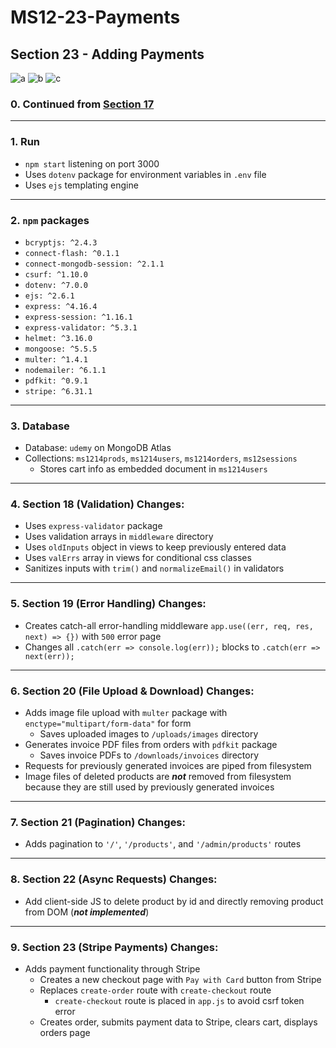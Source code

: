 # MS12-23-Payments
## Section 23 - Adding Payments

![a](../assets/a.png?raw=true)
![b](../assets/b.png?raw=true)
![c](../assets/c.png?raw=true)

### 0. Continued from [Section 17](https://github.com/chilin89117/MS12-17-Auth)
---
### 1. Run
- `npm start` listening on port 3000
- Uses `dotenv` package for environment variables in `.env` file
- Uses `ejs` templating engine
---
### 2. `npm` packages
- `bcryptjs: ^2.4.3`
- `connect-flash: ^0.1.1`
- `connect-mongodb-session: ^2.1.1`
- `csurf: ^1.10.0`
- `dotenv: ^7.0.0`
- `ejs: ^2.6.1`
- `express: ^4.16.4`
- `express-session: ^1.16.1`
- `express-validator: ^5.3.1`
- `helmet: ^3.16.0`
- `mongoose: ^5.5.5`
- `multer: ^1.4.1`
- `nodemailer: ^6.1.1`
- `pdfkit: ^0.9.1`
- `stripe: ^6.31.1`
---
### 3. Database
- Database: `udemy` on MongoDB Atlas
- Collections: `ms1214prods`, `ms1214users`, `ms1214orders`, `ms12sessions`
  - Stores cart info as embedded document in `ms1214users`
---
### 4. Section 18 (Validation) Changes:
- Uses `express-validator` package
- Uses validation arrays in `middleware` directory
- Uses `oldInputs` object in views to keep previously entered data
- Uses `valErrs` array in views for conditional css classes
- Sanitizes inputs with `trim()` and `normalizeEmail()` in validators
---
### 5. Section 19 (Error Handling) Changes:
- Creates catch-all error-handling middleware `app.use((err, req, res, next) => {})` with `500` error page
- Changes all `.catch(err => console.log(err));` blocks to `.catch(err => next(err));`
---
### 6. Section 20 (File Upload & Download) Changes:
- Adds image file upload with `multer` package with `enctype="multipart/form-data"` for form
  - Saves uploaded images to `/uploads/images` directory
- Generates invoice PDF files from orders with `pdfkit` package
  - Saves invoice PDFs to `/downloads/invoices` directory
- Requests for previously generated invoices are piped from filesystem
- Image files of deleted products are ***not*** removed from filesystem because they are still used by previously generated invoices
---
### 7. Section 21 (Pagination) Changes:
- Adds pagination to `'/'`, `'/products'`, and `'/admin/products'` routes
---
### 8. Section 22 (Async Requests) Changes:
- Add client-side JS to delete product by id and directly removing product from DOM (***not implemented***)
---
### 9. Section 23 (Stripe Payments) Changes:
- Adds payment functionality through Stripe
  - Creates a new checkout page with `Pay with Card` button from Stripe
  - Replaces `create-order` route with `create-checkout` route
    - `create-checkout` route is placed in `app.js` to avoid csrf token error
  - Creates order, submits payment data to Stripe, clears cart, displays orders page
